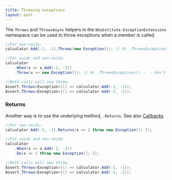 ```yaml
---
title: Throwing exceptions
layout: post
---
```


<!--
```requiredcode
public interface ICalculator { int Add(int a, int b); }
ICalculator calculator;
[SetUp] public void SetUp() { calculator = Substitute.For<ICalculator>(); }
```
-->

The `Throws` and `ThrowsAsync` helpers in the `NSubstitute.ExceptionExtensions` namespace can be used to throw exceptions when a member is called.

```csharp
//For non-voids:
calculator.Add(-1, -1).Throws(new Exception()); // Or .Throw<Exception>()

//For voids and non-voids:
calculator
    .When(x => x.Add(-2, -2))
    .Throw(x => new Exception()); // Or .Throw<Exception>() -  - don't use .Throw*s* in this case

//Both calls will now throw.
Assert.Throws<Exception>(() => calculator.Add(-1, -1));
Assert.Throws<Exception>(() => calculator.Add(-2, -2));
```

### Returns
Another way is to use the underlying method, `.Returns`. See also [Callbacks](/help/callbacks) 

```csharp
//For non-voids:
calculator.Add(-1, -1).Returns(x => { throw new Exception(); });

//For voids and non-voids:
calculator
    .When(x => x.Add(-2, -2))
    .Do(x => { throw new Exception(); });

//Both calls will now throw.
Assert.Throws<Exception>(() => calculator.Add(-1, -1));
Assert.Throws<Exception>(() => calculator.Add(-2, -2));
```
